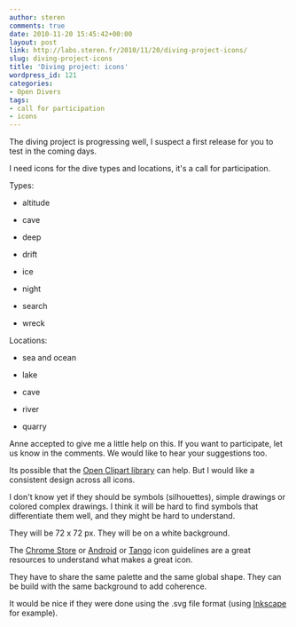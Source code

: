 ```yaml
---
author: steren
comments: true
date: 2010-11-20 15:45:42+00:00
layout: post
link: http://labs.steren.fr/2010/11/20/diving-project-icons/
slug: diving-project-icons
title: 'Diving project: icons'
wordpress_id: 121
categories:
- Open Divers
tags:
- call for participation
- icons
---
```


The diving project is progressing well, I suspect a first release for you to test in the coming days.

I need icons for the dive types and locations, it's a call for participation.

Types:



	
  * altitude

	
  * cave

	
  * deep

	
  * drift

	
  * ice

	
  * night

	
  * search

	
  * wreck


Locations:

	
  * sea and ocean

	
  * lake

	
  * cave

	
  * river

	
  * quarry


Anne accepted to give me a little help on this. If you want to participate, let us know in the comments. We would like to hear your suggestions too.

Its possible that the [Open Clipart library](http://openclipart.org/) can help. But I would like a consistent design across all icons.

I don't know yet if they should be symbols (silhouettes), simple drawings or colored complex drawings. I think it will be hard to find symbols that differentiate them well, and they might be hard to understand.

They will be 72 x 72 px. They will be on a white background.

The [Chrome Store](http://code.google.com/intl/fr/chrome/webstore/docs/images.html) or [Android](http://developer.android.com/guide/practices/ui_guidelines/icon_design.html) or [Tango](http://tango.freedesktop.org/Tango_Icon_Theme_Guidelines) icon guidelines are a great resources to understand what makes a great icon.

They have to share the same palette and the same global shape. They can be build with the same background to add coherence.

It would be nice if they were done using the .svg file format (using [Inkscape](http://inkscape.org/) for example).
